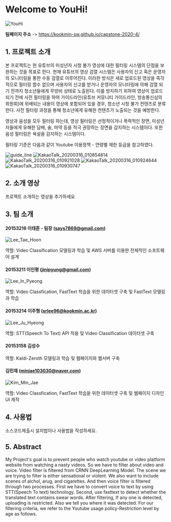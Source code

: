 # Welcome to YouHi! 


![YouHi](https://user-images.githubusercontent.com/43363576/76705438-65f08800-6723-11ea-9302-77e61b476f45.png)


**팀페이지 주소** -> https://kookmin-sw.github.io/capstone-2020-4/

## 1. 프로젝트 소개

본 프로젝트는 현 유튜브의 미성년자 시청 불가 영상에 대한 필터링 시스템의 단점을 보완하는 것을 목표로 한다. 현재 유튜브의 영상 검열 시스템은 사용자의 신고 혹은 운영자의 모니터링을 통한 수동 검열로 이루어진다. 이러한 방식은 새로 업로드된 영상을 즉각적으로 필터링 할수 없으며 사용자의 신고를 받거나 운영자의 모니터링에 의해 검열 되기 전까지 청소년들에게 무방비 상태로 노출된다. 이를 방지하기 위하여 영상이 업로드되기 전에 사전 필터링을 하여 가이드라인(유튜브 커뮤니티 가이드라인, 방송통신심의위원회)에 위배되는 내용이 영상에 포함되어 있을 경우, 청소년 시청 불가 컨텐츠로 분류한다. 사전 필터링 과정을 통해 청소년에게 유해한 컨텐츠가 노출되는 것을 예방한다.  

영상과 음성을 모두 필터링 하는데, 영상 필터링은 선정적이거나 폭력적인 장면, 미성년자들에게 유해한 담배, 술, 마약 등을 적극 권장하는 장면을 감지하는 시스템이다. 또한 음성 필터링은 욕설을 감지하는 시스템이다.

필터링 기준은 다음과 같이 Youtube 이용정책 - 연령별 제한 등급을 참고하였다.

![guide_line](https://user-images.githubusercontent.com/43363576/76705513-de574900-6723-11ea-89ee-8fc098de78bb.png)
![KakaoTalk_20200316_010854814](https://user-images.githubusercontent.com/43363576/76705434-6426c480-6723-11ea-8876-4f0705c51fb1.png)
![KakaoTalk_20200316_010921028](https://user-images.githubusercontent.com/43363576/76705435-6557f180-6723-11ea-93a2-896e7a2a41d5.png)
![KakaoTalk_20200316_010924644](https://user-images.githubusercontent.com/43363576/76705436-6557f180-6723-11ea-8453-3efa56ae93d2.png)
![KakaoTalk_20200316_010930747](https://user-images.githubusercontent.com/43363576/76705437-65f08800-6723-11ea-99da-c56caad2c054.png)

## 2. 소개 영상

프로젝트 소개하는 영상을 추가하세요

## 3. 팀 소개

   #### 20153216 이태훈 - 팀장 (says7869@gmail.com)  

   ![Lee_Tae_Hoon](https://user-images.githubusercontent.com/43363576/76700751-f025f580-66fd-11ea-800f-beb32b98a1d9.jpg)
   
   역할: Video Classification 모델링과 학습 및 AWS 서버를 이용한 전체적인 소프트웨어 설계

   #### 20153211 이인평 (jinipyung@gmail.com) 

   ![Lee_In_Pyeong](https://user-images.githubusercontent.com/43363576/76700753-f0be8c00-66fd-11ea-8d2c-e914ac913b4f.jpg)

   역할: Video Classfication, FastText 학습을 위한 데이터셋 구축 및 FastText 모델링과 학습

   #### 20153214 이주형 (srlee96@kookmin.ac.kr) 

   ![Lee_Ju_Hyeong](https://user-images.githubusercontent.com/43363576/76700749-eef4c880-66fd-11ea-9b6e-71b7a2d99c96.jpg)

   역할: STT(Speech To Text) API 적용 및 Video Classification 데이터셋 구축

   #### 20153158 김성수

   역할: Kaldi-Zeroth 모델링과 학습 및 웹페이지와 웹서버 구축

   #### 김민재 (minjae103030@naver.com)

   ![Kim_Min_Jae](https://user-images.githubusercontent.com/43363576/76700752-f025f580-66fd-11ea-9a67-8fd9e8231f06.jpg)

   역할: Video Classfication, FastText 학습을 위한 데이터셋 구축 및 웹페이지 디자인 UI 제작

## 4. 사용법

소스코드제출시 설치법이나 사용법을 작성하세요.

## 5. Abstract

My Project's goal is to prevent people who watch youtube or video platform website from watching a nasty videos. So we have to filter about video and voice. Video filter is filtered from CRNN DeepLearning Model. The scene we are trying to filter is either sensational or violent. We also want to include scenes of alchol, arug, and cigarettes. And then voice filter  is filtered through two processes. First we have to convert voice to text by using STT(Speech To text) technology. Second, use fasttext to detect whether the translated text contains swear words. After filtering, If any one is detected, uploading is restricted. Also we tell you where it was detected. 
For our filtering criteria, we refer to the Youtube usage policy-Restriction level by age as follows.

